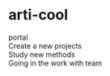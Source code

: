 # arti-cool
portal</br>
Create a new projects</br>
Study new methods</br>
Going in the work with team
